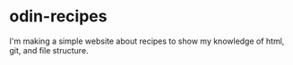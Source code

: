 # odin-recipes
I'm making a simple website about recipes to show my knowledge of html, git, and file structure.
